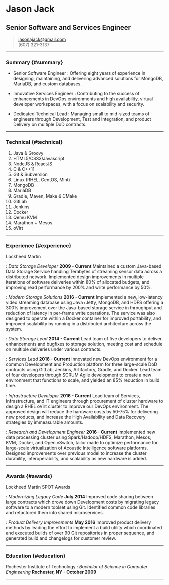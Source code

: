 # Jason Jack
## Senior Software and Services Engineer

> [jasonajack@gmail.com](jasonajack@gmail.com)  
> (607) 321-3137

------

### Summary {#summary}

* Senior Software Engineer
  : Offering eight years of experience in designing, maintaining, and delivering advanced solutions for MongoDB, MariaDB, and custom databases.

* Innovative Services Engineer
  : Contributing to the success of enhancements in DevOps environments and high availability, virtual developer workspaces, with a focus on scalability and security.

* Dedicated Technical Lead
  : Managing small to mid-sized teams of engineers through Development, Test and Integration, and product Delivery on multiple DoD contracts.

-------

### Technical {#technical}

1. Java & Groovy
1. HTML5/CSS3/Javascript
1. NodeJS & ReactJS
1. C & C++11
1. Git & Subversion
1. Linux (RHEL, CentOS, Mint)
1. MongoDB
1. MariaDB
1. Gradle, Maven, Make & CMake
1. GitLab
1. Jenkins
1. Docker
1. Qemu KVM
1. Marathon + Mesos
1. oVirt

------

### Experience {#experience}

Lockheed Martin

: *Data Storage Developer* __2009 - Current__
  Maintained a custom Java-based Data Storage Service handling Terabytes of streaming sensor data across a distributed network.  Implemented design improvements in multiple iterations of software deliveries within 80% of allocated budgets, and improving read performance by 200% and write performance by 50%.

: *Modern Storage Solutions* __2016 - Current__
  Implemented a new, low-latency video streaming database using Java+Jetty, MongoDB, and HDFS offering a 300% improvement over the Java-based storage service in throughput and reduction of latency in per-frame write operations.  The service was also designed to operate within a Docker container for improved portability, and improved scalability by running in a distributed architecture across the system.

: *Data Storage Lead* __2014 - Current__
  Lead team of five developers to deliver enhancements and bugfixes to storage solution, meeting cost and schedule on multiple deliveries under various contracts.

: *Services Lead* __2016 - Current__
  Innovated new DevOps environment for a common Development and Production platform for three large-scale DoD contracts using GitLab, Jenkins, Artifactory, Gradle, and Docker.  Lead team of four developers through SCRUM Agile development to create a new environment that functions to scale, and yielded an 85% reduction in build time.

: *Infrastructure Developer* __2016 - Current__
  Lead team of Services, Infrastructure, and IT engineers through procurement of cluster hardware to design a RHEL oVirt cluster to improve our DevOps environment.  The approved design will reduce the hardware costs by 50-75% for delivering new products, and increase the High Availability and Data Recovery strategies by immeasurable amounts.

: *Research and Development Engineer* __2016 - Current__
  Implemented new data processing cluster using Spark/Hadoop/HDFS, Marathon, Mesos, KVM, Docker, and Open vSwitch, tailor made to optimize performance for large-scale virtualization of Acoustic Intelligence software platforms.  Designed improvements over previous model to increase the cluster durability, interoperability, and scalability as new hardware is added.

------

### Awards {#awards}

Lockheed Martin SPOT Awards

: *Modernizing Legacy Code* __July 2014__
  Improved code sharing between large contracts which drove down Development costs by migrating legacy software to a modern toolset using Git. Identified common code libraries and refactored them into shared microservices.

: *Product Delivery Improvements* __May 2016__
  Improved product delivery methods by leading the effort to implement a build utility which coordinated and executed builds of over 90 Git repositories in proper sequence, and generated build and changelogs for customer review.

------

### Education {#education}

Rochester Institute of Technology
: *Bachelor of Science in Computer Engineering* __Rochester, NY - October 2009__

------
